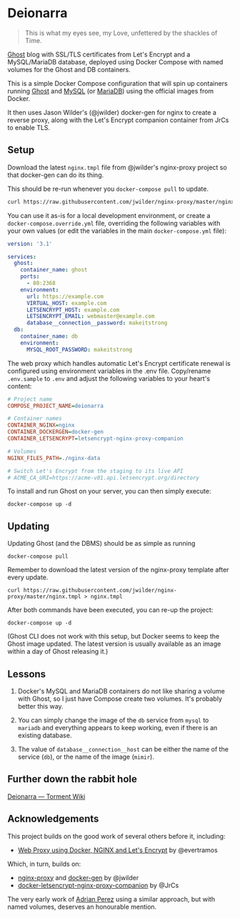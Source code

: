 # Deionarra

> This is what my eyes see, my Love, unfettered by the shackles of Time.

[Ghost](https://ghost.org) blog with SSL/TLS certificates from Let's Encrypt and a MySQL/MariaDB database, deployed using Docker Compose with named volumes for the Ghost and DB containers.

This is a simple Docker Compose configuration that will spin up containers running [Ghost](https://store.docker.com/images/ghost) and [MySQL](https://store.docker.com/images/mysql) (or [MariaDB](https://store.docker.com/images/mariadb)) using the official images from Docker.

It then uses Jason Wilder's (@jwilder) docker-gen for nginx to create a reverse proxy, along with the Let's Encrypt companion container from JrCs to enable TLS.

## Setup

Download the latest `nginx.tmpl` file from @jwilder's nginx-proxy project so that docker-gen can do its thing.

This should be re-run whenever you `docker-compose pull` to update.

```bash
curl https://raw.githubusercontent.com/jwilder/nginx-proxy/master/nginx.tmpl > nginx.tmpl
```

You can use it as-is for a local development environment, or create a `docker-compose.override.yml` file, overriding the following variables with your own values (or edit the variables in the main `docker-compose.yml` file):

```yaml
version: '3.1'

services:
  ghost:
    container_name: ghost
    ports:
      - 80:2368
    environment:
      url: https://example.com
      VIRTUAL_HOST: example.com
      LETSENCRYPT_HOST: example.com
      LETSENCRYPT_EMAIL: webmaster@example.com
      database__connection__password: makeitstrong
  db:
    container_name: db
    environment:
      MYSQL_ROOT_PASSWORD: makeitstrong
```

The web proxy which handles automatic Let's Encrypt certificate renewal is configured using environment variables in the .env file. Copy/rename `.env.sample` to `.env` and adjust the following variables to your heart's content:

```ini
# Project name
COMPOSE_PROJECT_NAME=deionarra

# Container names
CONTAINER_NGINX=nginx
CONTAINER_DOCKERGEN=docker-gen
CONTAINER_LETSENCRYPT=letsencrypt-nginx-proxy-companion

# Volumes
NGINX_FILES_PATH=./nginx-data

# Switch Let's Encrypt from the staging to its live API
# ACME_CA_URI=https://acme-v01.api.letsencrypt.org/directory
```

To install and run Ghost on your server, you can then simply execute:

`docker-compose up -d`

## Updating

Updating Ghost (and the DBMS) should be as simple as running

`docker-compose pull`

Remember to download the latest version of the nginx-proxy template after every update.

`curl https://raw.githubusercontent.com/jwilder/nginx-proxy/master/nginx.tmpl > nginx.tmpl`

After both commands have been executed, you can re-up the project:

`docker-compose up -d`

(Ghost CLI does not work with this setup, but Docker seems to keep the Ghost image updated. The latest version is usually available as an image within a day of Ghost releasing it.)

## Lessons

1. Docker's MySQL and MariaDB containers do not like sharing a volume with Ghost, so I just have Compose create two volumes. It's probably better this way.

2. You can simply change the image of the `db` service from `mysql` to `mariadb` and everything appears to keep working, even if there is an existing database.

3. The value of `database__connection__host` can be either the name of the service (`db`), or the name of the image (`mimir`).

## Further down the rabbit hole

[Deionarra — Torment Wiki](http://torment.wikia.com/wiki/Deionarra)

## Acknowledgements

This project builds on the good work of several others before it, including:

 - [Web Proxy using Docker, NGINX and Let's Encrypt](https://github.com/evertramos/docker-compose-letsencrypt-nginx-proxy-companion) by @evertramos

 Which, in turn, builds on:

  - [nginx-proxy](https://github.com/jwilder/nginx-proxy) and [docker-gen](https://index.docker.io/u/jwilder/docker-gen/) by @jwilder
  - [docker-letsencrypt-nginx-proxy-companion](https://github.com/JrCs/docker-letsencrypt-nginx-proxy-companion) by @JrCs

The very early work of [Adrian Perez](https://adrianperez.org/advanced-deployment-of-ghost-in-2-minutes-with-docker/) using a similar approach, but with named volumes, deserves an honourable mention.
